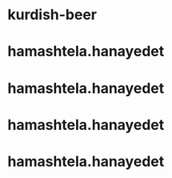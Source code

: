 # kurdish-beer
# hamashtela.hanayedet
# hamashtela.hanayedet
# hamashtela.hanayedet
# hamashtela.hanayedet
